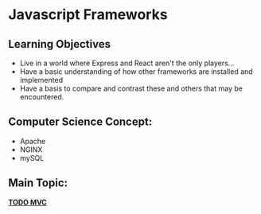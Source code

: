 # Javascript Frameworks

## Learning Objectives

* Live in a world where Express and React aren't the only players...
* Have a basic understanding of how other frameworks are installed and implemented
* Have a basis to compare and contrast these and others that may be encountered.

## Computer Science Concept:
* Apache
* NGINX
* mySQL

## Main Topic:
**[TODO MVC](http://todomvc.com/)**

